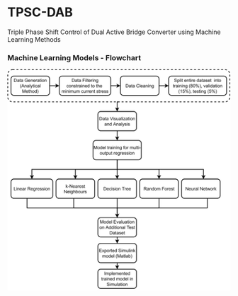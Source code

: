 # TPSC-DAB
Triple Phase Shift Control of Dual Active Bridge Converter using Machine Learning Methods

### Machine Learning Models - Flowchart
![alt text](https://github.com/Varat7v2/TPSC-DAB/blob/main/images/flowchart-1.png)

<!-- ### MATLAB Simulink - Dual Active Bridge Converter with TPSC
![alt text](https://github.com/Varat7v2/TPSC-DAB/blob/main/images/flowchart-1.png) -->
